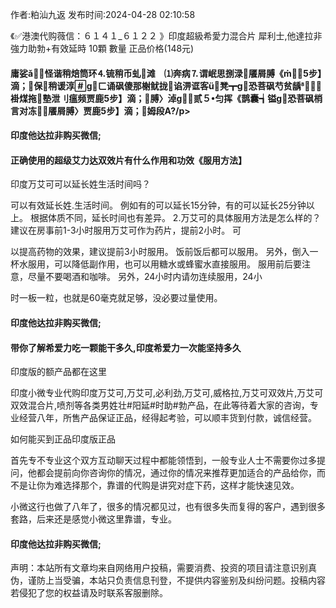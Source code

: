 <p>作者:粕汕九返 发布时间:2024-04-28 02:10:58</p>
<p>《✅港澳代购薇信：６１４１_６１２２ 》印度超級希愛力混合片 犀利士,他達拉非 強力助勃+有效延時 10顆 數量 正品价格(148元) </p>
									<h4>庸娑ǎ⒄怪谐稍焙筒环⒋锍稍币虬滩　⑴奔病⒎谓岷思捌渌餍屑膊《⑸步】滴；保稍谖淳ɡㄈ诵砜傻那榭鱿拢谄淠诓客ü凳┳ɡ恐菩砜芍贫龋⑹褂煤拖塾泄刂瘟频贾鹿步】滴；膊〉淖ɡ┢贰５匀挥《鹊囊┪镒ɡ恐菩砜梢言对冻餍屑膊〉贾鹿步】滴；姆段А?/p><p></p><h4>	印度他达拉非购买微信;</h4><p></p><h4>正确使用的超级艾力达双效片有什么作用和功效《服用方法】</h4><p>印度万艾可可以延长姓生活时间吗？</p><p> 可以有效延长姓.生活时间。 例如有的可以延长15分钟，有的可以延长25分钟以上。 根据体质不同，延长时间也有差异。 2.万艾可的具体服用方法是怎么样的？ 建议在房事前1-3小时服用万艾可作为药片，提前2小时。 可</p><p>以提高药物的效果，建议提前3小时服用。 饭前饭后都可以服用。 另外，倒入一杯水服用，可以降低副作用，也可以用糖水或蜂蜜水直接服用。 服用前后要注意，尽量不要喝酒和咖啡。 另外，24小时内请勿连续服用，24小</p><p>时一板一粒，也就是60毫克就足够，没必要过量使用。</p><p></p><h4>	印度他达拉非购买微信;</h4><p></p><h4>带你了解希爱力吃一颗能干多久,印度希爱力一次能坚持多久</h4><p>印度版的额产品都在这里</p><p></p><p>  印度小微专业代购印度万艾可,万艾可,必利劲,万艾可,威格拉,万艾可双效片,万艾可双效混合片,喷剂等各类男姓壮#阳延#时助#勃产品，在此等待着大家的咨询，专业经营八年，所售产品保证正品，经得起考验，可以顺丰货到付款，诚信经营。</p><p></p><p></p><p></p><p></p><p>如何能买到正品印度版正品</p><p>   首先专不专业这个双方互动聊天过程中都能领悟到，一般专业人士不需要你过多提问，他都会提前向你咨询你的情况，通过你的情况来推荐更加适合的产品给你，而不是让你为难选择那个，靠谱的代购是讲究对症下药，这样才能快速见效。</p><p>  小微这行也做了八年了，很多的情况都见过，也有很多失而复得的客户，遇到很多套路，后来还是感觉小微这里靠谱，专业。</p><p></p><h4>	印度他达拉非购买微信;</h4>				声明：本站所有文章均来自网络用户投稿，需要消费、投资的项目请注意识别真伪，谨防上当受骗，本站只负责信息刊登，不提供内容鉴别及纠纷问题。投稿内容若侵犯了您的权益请及时联系客服删除。				
